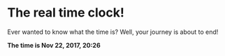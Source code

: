 # The real time clock!

Ever wanted to know what the time is? Well, your journey is about to end!

**The time is Nov 22, 2017, 20:26**